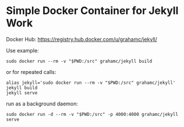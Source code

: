 # Simple Docker Container for Jekyll Work

Docker Hub: <https://registry.hub.docker.com/u/grahamc/jekyll/>

Use example:

```
sudo docker run --rm -v "$PWD:/src" grahamc/jekyll build
```

or for repeated calls:

```
alias jekyll='sudo docker run --rm -v "$PWD:/src" grahamc/jekyll'
jekyll build
jekyll serve
```

run as a background daemon:
```
sudo docker run -d --rm -v "$PWD:/src" -p 4000:4000 grahamc/jekyll serve
```
